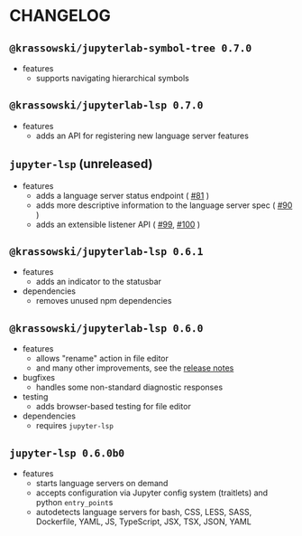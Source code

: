 # CHANGELOG

## `@krassowski/jupyterlab-symbol-tree 0.7.0`

- features
  - supports navigating hierarchical symbols

## `@krassowski/jupyterlab-lsp 0.7.0`

- features
  - adds an API for registering new language server features

## `jupyter-lsp` (unreleased)

- features
  - adds a language server status endpoint (
    [#81](https://github.com/krassowski/jupyterlab-lsp/pull/81)
    )
  - adds more descriptive information to the language server spec (
    [#90](https://github.com/krassowski/jupyterlab-lsp/pulls/100)
    )
  - adds an extensible listener API (
    [#99](https://github.com/krassowski/jupyterlab-lsp/issues/99),
    [#100](https://github.com/krassowski/jupyterlab-lsp/pulls/100)
    )

## `@krassowski/jupyterlab-lsp 0.6.1`

- features
  - adds an indicator to the statusbar
- dependencies
  - removes unused npm dependencies

## `@krassowski/jupyterlab-lsp 0.6.0`

- features
  - allows "rename" action in file editor
  - and many other improvements, see the [release notes](https://github.com/krassowski/jupyterlab-lsp/releases/tag/v0.6.0)
- bugfixes
  - handles some non-standard diagnostic responses
- testing
  - adds browser-based testing for file editor
- dependencies
  - requires `jupyter-lsp`

## `jupyter-lsp 0.6.0b0`

- features
  - starts language servers on demand
  - accepts configuration via Jupyter config system (traitlets) and python
    `entry_point`s
  - autodetects language servers for bash, CSS, LESS, SASS, Dockerfile, YAML, JS,
    TypeScript, JSX, TSX, JSON, YAML
